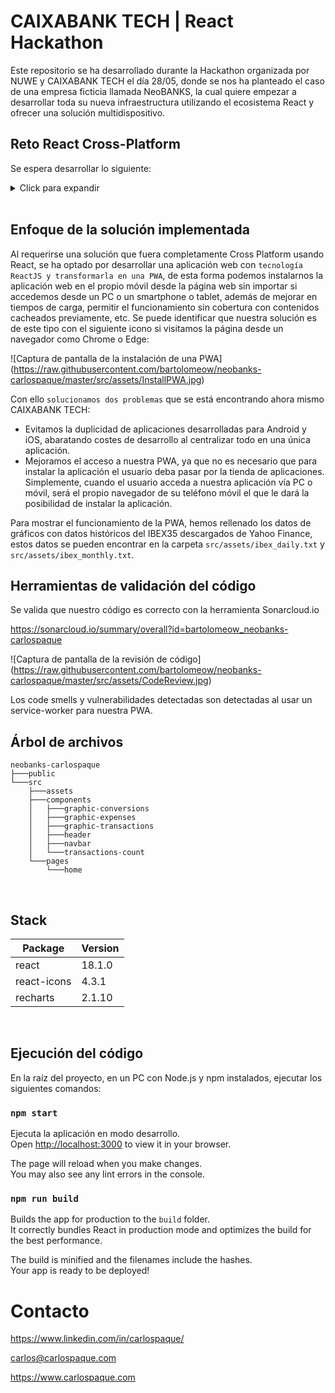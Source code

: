# CAIXABANK TECH | React Hackathon

Este repositorio se ha desarrollado durante la Hackathon organizada por NUWE y CAIXABANK TECH el día 28/05,
donde se nos ha planteado el caso de una empresa ficticia llamada NeoBANKS, la cual quiere empezar a desarrollar 
toda su nueva infraestructura utilizando el ecosistema React y ofrecer una solución multidispositivo.

## Reto React Cross-Platform

Se espera desarrollar lo siguiente:

<details>
    <summary>Click para expandir</summary>

    El reto consiste en desarrollar una aplicación móvil y web cross platform en React siguiendo una de las tres opciones 
    planteadas arriba y que siga el diseño que se muestra en el Figma (el diseño podéis modificarlo tanto como queráis siempre y cuando aparezcan como mínimo los datos y gráficos que se muestran).

</details>
<br>

## Enfoque de la solución implementada

Al requerirse una solución que fuera completamente Cross Platform usando React, se ha optado por desarrollar una aplicación web con `tecnología ReactJS y transformarla en una PWA`, de esta forma podemos instalarnos la aplicación web en el propio móvil desde la página web sin importar si accedemos desde un PC o un smartphone o tablet, además de mejorar en tiempos de carga, permitir el funcionamiento sin cobertura con contenidos cacheados previamente, etc. Se puede identificar que nuestra solución es de este tipo con el siguiente icono si visitamos la página desde un navegador como Chrome o Edge:

![Captura de pantalla de la instalación de una PWA]
(https://raw.githubusercontent.com/bartolomeow/neobanks-carlospaque/master/src/assets/InstallPWA.jpg)

Con ello `solucionamos dos problemas` que se está encontrando ahora mismo CAIXABANK TECH:
<ul>
    <li>Evitamos la duplicidad de aplicaciones desarrolladas para Android y iOS, abaratando costes de desarrollo al centralizar todo en una única aplicación.</li>
    <li>Mejoramos el acceso a nuestra PWA, ya que no es necesario que para instalar la aplicación el usuario deba pasar por la tienda de aplicaciones. Simplemente, cuando el usuario acceda a nuestra aplicación vía PC o móvil, será el propio navegador de su teléfono móvil el que le dará la posibilidad de instalar la aplicación.</li>
</ul>

Para mostrar el funcionamiento de la PWA, hemos rellenado los datos de gráficos con datos históricos del IBEX35 descargados de Yahoo Finance, estos datos se pueden encontrar en la carpeta `src/assets/ibex_daily.txt` y `src/assets/ibex_monthly.txt`.

## Herramientas de validación del código

Se valida que nuestro código es correcto con la herramienta Sonarcloud.io

https://sonarcloud.io/summary/overall?id=bartolomeow_neobanks-carlospaque

![Captura de pantalla de la revisión de código]
(https://raw.githubusercontent.com/bartolomeow/neobanks-carlospaque/master/src/assets/CodeReview.jpg)

Los code smells y vulnerabilidades detectadas son detectadas al usar un service-worker para nuestra PWA.


## Árbol de archivos

```
neobanks-carlospaque
├───public
└───src
    ├───assets
    ├───components
    │   ├───graphic-conversions
    │   ├───graphic-expenses
    │   ├───graphic-transactions
    │   ├───header
    │   ├───navbar
    │   └───transactions-count
    └───pages
        └───home
```
<br>

## Stack

| Package         | Version |
| --------------- | ------- |
| react           | 18.1.0  |
| react-icons     | 4.3.1   |
| recharts        | 2.1.10  |
<br>

## Ejecución del código

En la raíz del proyecto, en un PC con Node.js y npm instalados, ejecutar los siguientes comandos:

### `npm start`

Ejecuta la aplicación en modo desarrollo.\
Open [http://localhost:3000](http://localhost:3000) to view it in your browser.

The page will reload when you make changes.\
You may also see any lint errors in the console.

### `npm run build`

Builds the app for production to the `build` folder.\
It correctly bundles React in production mode and optimizes the build for the best performance.

The build is minified and the filenames include the hashes.\
Your app is ready to be deployed!

# Contacto

https://www.linkedin.com/in/carlospaque/

carlos@carlospaque.com

https://www.carlospaque.com